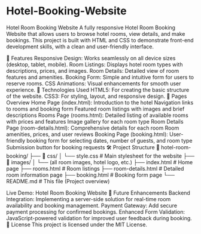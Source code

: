 # Hotel-Booking-Website
Hotel Room Booking Website
A fully responsive Hotel Room Booking Website that allows users to browse hotel rooms, view details, and make bookings. This project is built with HTML and CSS to demonstrate front-end development skills, with a clean and user-friendly interface.

🏨 Features
Responsive Design: Works seamlessly on all device sizes (desktop, tablet, mobile).
Room Listings: Displays hotel room types with descriptions, prices, and images.
Room Details: Detailed view of room features and amenities.
Booking Form: Simple and intuitive form for users to reserve rooms.
CSS Animations: Visual enhancements for smooth user experience.
🚀 Technologies Used
HTML5: For creating the basic structure of the website.
CSS3: For styling, layout, and responsive design.
🎯 Pages Overview
Home Page (index.html):
Introduction to the hotel
Navigation links to rooms and booking form
Featured room listings with images and brief descriptions
Rooms Page (rooms.html):
Detailed listing of available rooms with prices and features
Image gallery for each room type
Room Details Page (room-details.html):
Comprehensive details for each room
Room amenities, prices, and user reviews
Booking Page (booking.html):
User-friendly booking form for selecting dates, number of guests, and room type
Submission button for booking requests
🛠️ Project Structure
📂 hotel-room-booking/
 ├── 📁 css/
 │    └── style.css         # Main stylesheet for the website
 ├── 📁 images/
 │    └── (all room images, hotel logo, etc.)
 ├── index.html             # Home page
 ├── rooms.html             # Room listings
 ├── room-details.html      # Detailed room information page
 ├── booking.html           # Booking form page
 └── README.md              # This file (Project overview)

Live Demo: Hotel Room Booking Website
🎨 Future Enhancements
Backend Integration: Implementing a server-side solution for real-time room availability and booking management.
Payment Gateway: Add secure payment processing for confirmed bookings.
Enhanced Form Validation: JavaScript-powered validation for improved user feedback during booking.
📄 License
This project is licensed under the MIT License.
